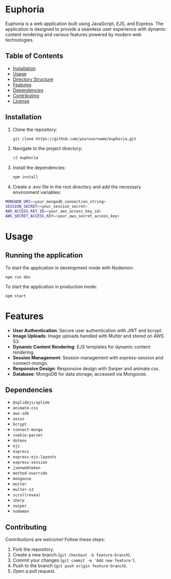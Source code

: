 # Euphoria

Euphoria is a web application built using JavaScript, EJS, and Express. The application is designed to provide a seamless user experience with dynamic content rendering and various features powered by modern web technologies.

## Table of Contents

- [Installation](#installation)
- [Usage](#usage)
- [Directory Structure](#directory-structure)
- [Features](#features)
- [Dependencies](#dependencies)
- [Contributing](#contributing)
- [License](#license)

## Installation

1. Clone the repository:

   ```bash
   git clone https://github.com/yourusername/euphoria.git
2. Navigate to the project directory:

   ```bash
   cd euphoria
3. Install the dependencies:

   ```bash
   npm install
4. Create a .env file in the root directory and add the necessary environment variables:

  ```bash
  MONGODB_URI=<your_mongodb_connection_string>
  SESSION_SECRET=<your_session_secret>
  AWS_ACCESS_KEY_ID=<your_aws_access_key_id>
  AWS_SECRET_ACCESS_KEY=<your_aws_secret_access_key>
   ```

# Usage
## Running the application
To start the application in development mode with Nodemon:
```
npm run dev
```
To start the application in production mode:
```
npm start
```
# Features
- **User Authentication**: Secure user authentication with JWT and bcrypt.
- **Image Uploads**: Image uploads handled with Multer and stored on AWS S3.
- **Dynamic Content Rendering**: EJS templates for dynamic content rendering.
- **Session Management**: Session management with express-session and connect-mongo.
- **Responsive Design**: Responsive design with Swiper and animate.css.
- **Database**: MongoDB for data storage, accessed via Mongoose.

## Dependencies
- `@splidejs/splide`
- `animate.css`
- `aws-sdk`
- `axios`
- `bcrypt`
- `connect-mongo`
- `cookie-parser`
- `dotenv`
- `ejs`
- `express`
- `express-ejs-layouts`
- `express-session`
- `jsonwebtoken`
- `method-override`
- `mongoose`
- `multer`
- `multer-s3`
- `scrollreveal`
- `sharp`
- `swiper`
- `nodemon`

## Contributing
Contributions are welcome! Follow these steps:
1. Fork the repository.
2. Create a new branch (`git checkout -b feature-branch`).
3. Commit your changes (`git commit -m 'Add new feature'`).
4. Push to the branch (`git push origin feature-branch`).
5. Open a pull request.
